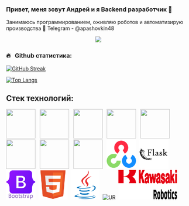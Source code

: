 ### Привет, меня зовут Андрей и я Backend разработчик 👋

Занимаюсь программированием, оживляю роботов и автоматизирую производства 🤖
Telegram - @apashovkin48

<div id="header" align="center">
  <img src="https://media.giphy.com/media/zOvBKUUEERdNm/giphy.gif" width="300"/>
</div>


### 🔥 &nbsp; Github статистика:
[![GitHub Streak](http://github-readme-streak-stats.herokuapp.com?user=apashovkin48&theme=dark&hide_border=true&locale=ru&date_format=j%20M%5B%20Y%5D)](https://git.io/streak-stats)

[![Top Langs](https://github-readme-stats.vercel.app/api/top-langs/?username=apashovkin48&layout=compact&theme=vision-friendly-dark)](https://github.com/anuraghazra/github-readme-stats)

## Стек технологий:
<img src="https://cdn.jsdelivr.net/gh/devicons/devicon/icons/python/python-original-wordmark.svg" width="80" height="80" /> &nbsp;
<img src="https://cdn.jsdelivr.net/gh/devicons/devicon/icons/django/django-plain.svg" width="80" height="80" /> &nbsp;
<img src="https://cdn.jsdelivr.net/gh/devicons/devicon/icons/postgresql/postgresql-original-wordmark.svg" width="80" height="80" /> &nbsp;
<img src="https://cdn.jsdelivr.net/gh/devicons/devicon/icons/sqlite/sqlite-original.svg" width="80" height="80" /> &nbsp;
<img src="https://cdn.jsdelivr.net/gh/devicons/devicon/icons/docker/docker-original-wordmark.svg" width="80" height="80" /> &nbsp;
<img src="https://cdn.jsdelivr.net/gh/devicons/devicon/icons/linux/linux-original.svg" width="80" height="80" /> &nbsp;
<img src="https://cdn.jsdelivr.net/gh/devicons/devicon/icons/nginx/nginx-original.svg" width="80" height="80" /> &nbsp;
<img src="https://cdn.jsdelivr.net/gh/devicons/devicon/icons/vscode/vscode-original.svg" width="80" height="80" /> &nbsp;
<img src="https://github.com/devicons/devicon/blob/master/icons/opencv/opencv-original.svg" title="OpenCV" alt="OpenCV" width="80" height="80"/>&nbsp;
<img src="https://github.com/devicons/devicon/blob/master/icons/flask/flask-original-wordmark.svg" title="Flask" alt="Flask" width="80" height="80"/>&nbsp;
<img src="https://github.com/devicons/devicon/blob/master/icons/bootstrap/bootstrap-original-wordmark.svg" title="Bootstrap" alt="Bootstrap" width="80" height="80"/>&nbsp;
<img src="https://github.com/devicons/devicon/blob/master/icons/html5/html5-original.svg" title="HTML" alt="HTML" width="80" height="80"/>&nbsp;
<img src="https://github.com/devicons/devicon/blob/master/icons/java/java-original.svg" title="HTML" alt="HTML" width="80" height="80"/>&nbsp;
<img src="https://upload.wikimedia.org/wikipedia/commons/2/29/Universal_robots_logo.svg" title="UR" alt="UR" width="80" height="80"/>&nbsp;
<img src="https://github.com/apashovkin48/apashovkin48/blob/main/kw.svg" title="UR" alt="UR" width="160" height="80"/>&nbsp;
